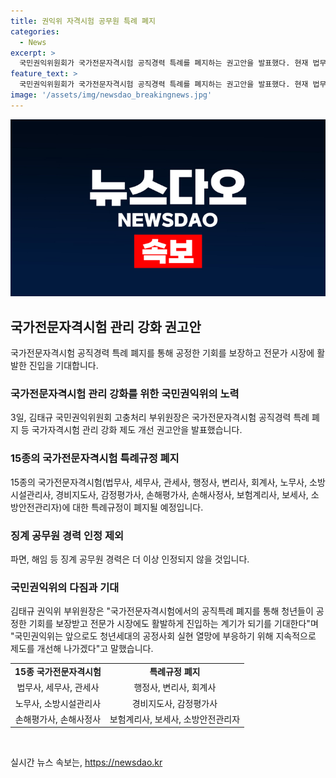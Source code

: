 ```yaml
---
title: 권익위 자격시험 공무원 특례 폐지
categories:
  - News
excerpt: >
  국민권익위원회가 국가전문자격시험 공직경력 특례를 폐지하는 권고안을 발표했다. 현재 법무사·세무사·관세사 등 15종의 자격시험에서 공직경력이 있는 경우 시험 면제나 일부 과목 면제가 이뤄지는데, 이로 인해 수험생들의 불만이 상당하다. 이에 권익위는 이러한 특례규정을 폐지하고 징계 공무원 경력을 인정하지 않는 등 개선안을 제시했다. 또한, 이런 변경으로 청년들이 공정한 기회를 얻고 전문가 시장에 진입하는 데 도움이 될 것으로 기대하고 있다.
feature_text: >
  국민권익위원회가 국가전문자격시험 공직경력 특례를 폐지하는 권고안을 발표했다. 현재 법무사·세무사·관세사 등 15종의 자격시험에서 공직경력이 있는 경우 시험 면제나 일부 과목 면제가 이뤄지는데, 이로 인해 수험생들의 불만이 상당하다. 이에 권익위는 이러한 특례규정을 폐지하고 징계 공무원 경력을 인정하지 않는 등 개선안을 제시했다. 또한, 이런 변경으로 청년들이 공정한 기회를 얻고 전문가 시장에 진입하는 데 도움이 될 것으로 기대하고 있다.
image: '/assets/img/newsdao_breakingnews.jpg'
---
```


<p><img src="/assets/img/newsdao_breakingnews.jpg" alt="firstkoreanews 속보" /></p>

<h2 data-ke-size="size26">국가전문자격시험 관리 강화 권고안</h2>

<p data-ke-size="size16">국가전문자격시험 공직경력 특례 폐지를 통해 공정한 기회를 보장하고 전문가 시장에 활발한 진입을 기대합니다.</p>

<h3>국가전문자격시험 관리 강화를 위한 국민권익위의 노력</h3>

<p data-ke-size="size16">3일, 김태규 국민권익위원회 고충처리 부위원장은 국가전문자격시험 공직경력 특례 폐지 등 국가자격시험 관리 강화 제도 개선 권고안을 발표했습니다.</p>

<h3>15종의 국가전문자격시험 특례규정 폐지</h3>

<p data-ke-size="size16">15종의 국가전문자격시험(법무사, 세무사, 관세사, 행정사, 변리사, 회계사, 노무사, 소방시설관리사, 경비지도사, 감정평가사, 손해평가사, 손해사정사, 보험계리사, 보세사, 소방안전관리자)에 대한 특례규정이 폐지될 예정입니다.</p>

<h3>징계 공무원 경력 인정 제외</h3>

<p data-ke-size="size16">파면, 해임 등 징계 공무원 경력은 더 이상 인정되지 않을 것입니다.</p>

<h3>국민권익위의 다짐과 기대</h3>

<p data-ke-size="size16">김태규 권익위 부위원장은 "국가전문자격시험에서의 공직특례 폐지를 통해 청년들이 공정한 기회를 보장받고 전문가 시장에도 활발하게 진입하는 계기가 되기를 기대한다"며 "국민권익위는 앞으로도 청년세대의 공정사회 실현 열망에 부응하기 위해 지속적으로 제도를 개선해 나가겠다"고 말했습니다.</p>

<table>
    <tr>
        <td style="text-align: center; height: 17px;"><b>15종 국가전문자격시험</b></td>
        <td style="text-align: center; height: 17px;"><b>특례규정 폐지</b></td>
    </tr>
    <tr>
        <td style="text-align: center; height: 17px;">법무사, 세무사, 관세사</td>
        <td style="text-align: center; height: 17px;">행정사, 변리사, 회계사</td>
    </tr>
    <tr>
        <td style="text-align: center; height: 17px;">노무사, 소방시설관리사</td>
        <td style="text-align: center; height: 17px;">경비지도사, 감정평가사</td>
    </tr>
    <tr>
        <td style="text-align: center; height: 17px;">손해평가사, 손해사정사</td>
        <td style="text-align: center; height: 17px;">보험계리사, 보세사, 소방안전관리자</td>
    </tr>
</table>

<p data-ke-size="size16">&nbsp;</p>
실시간 뉴스 속보는, <a href="https://newsdao.kr" rel="dofollow">https://newsdao.kr</a>



